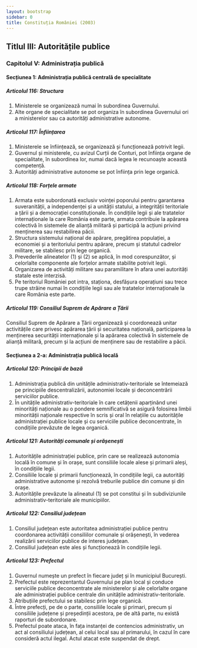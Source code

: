 ```yaml
---
layout: bootstrap
sidebar: 0
title: Constituția României (2003)
---
```


## Titlul III: Autoritățile publice

### Capitolul V: Administrația publică

#### Secțiunea 1: Administrația publică centrală de specialitate

##### **Articolul 116**: *Structura*

1. Ministerele se organizează numai în subordinea Guvernului.
1. Alte organe de specialitate se pot organiza în subordinea Guvernului ori a ministerelor sau ca autorități administrative autonome.

##### **Articolul 117**: *Înființarea*

1. Ministerele se înființează, se organizează și funcționează potrivit legii.
1. Guvernul și ministerele, cu avizul Curții de Conturi, pot înființa organe de specialitate, în subordinea lor, numai dacă legea le recunoaște această competență.
1. Autorități administrative autonome se pot înființa prin lege organică.

##### **Articolul 118**: *Forțele armate*

1. Armata este subordonată exclusiv voinței poporului pentru garantarea suveranității, a independenței și a unității statului, a integrității teritoriale a țării și a democrației constituționale. În condițiile legii și ale tratatelor internaționale la care România este parte, armata contribuie la apărarea colectivă în sistemele de alianță militară și participă la acțiuni privind menținerea sau restabilirea păcii.
1. Structura sistemului național de apărare, pregătirea populației, a economiei și a teritoriului pentru apărare, precum și statutul cadrelor militare, se stabilesc prin lege organică.
1. Prevederile alineatelor (1) și (2) se aplică, în mod corespunzător, și celorlalte componente ale forțelor armate stabilite potrivit legii.
1. Organizarea de activități militare sau paramilitare în afara unei autorități statale este interzisă.
1. Pe teritoriul României pot intra, staționa, desfășura operațiuni sau trece trupe străine numai în condițiile legii sau ale tratatelor internaționale la care România este parte.

##### **Articolul 119**: *Consiliul Suprem de Apărare a Țării*

Consiliul Suprem de Apărare a Țării organizează și coordonează unitar activitățile care privesc apărarea țării și securitatea națională, participarea la menținerea securității internaționale și la apărarea colectivă în sistemele de alianță militară, precum și la acțiuni de menținere sau de restabilire a păcii.

#### Secțiunea a 2-a: Administrația publică locală

##### **Articolul 120**: *Principii de bază*

1. Administrația publică din unitățile administrativ-teritoriale se întemeiază pe principiile descentralizării, autonomiei locale și deconcentrării serviciilor publice.
1. În unitățile administrativ-teritoriale în care cetățenii aparținând unei minorități naționale au o pondere semnificativă se asigură folosirea limbii minorității naționale respective în scris și oral în relațiile cu autoritățile administrației publice locale și cu serviciile publice deconcentrate, în condițiile prevăzute de legea organică.

##### **Articolul 121**: *Autorități comunale și orășenești*

1. Autoritățile administrației publice, prin care se realizează autonomia locală în comune și în orașe, sunt consiliile locale alese și primarii aleși, în condițiile legii.
1. Consiliile locale și primarii funcționează, în condițiile legii, ca autorități administrative autonome și rezolvă treburile publice din comune și din orașe.
1. Autoritățile prevăzute la alineatul (1) se pot constitui și în subdiviziunile administrativ-teritoriale ale municipiilor.

##### **Articolul 122**: *Consiliul județean*

1. Consiliul județean este autoritatea administrației publice pentru coordonarea activității consiliilor comunale și orășenești, în vederea realizării serviciilor publice de interes județean.
1. Consiliul județean este ales și funcționează în condițiile legii.

##### **Articolul 123**: *Prefectul*

1. Guvernul numește un prefect în fiecare județ și în municipiul București.
1. Prefectul este reprezentantul Guvernului pe plan local și conduce serviciile publice deconcentrate ale ministerelor și ale celorlalte organe ale administrației publice centrale din unitățile administrativ-teritoriale.
1. Atribuțiile prefectului se stabilesc prin lege organică.
1. Între prefecți, pe de o parte, consiliile locale și primari, precum și consiliile județene și președinții acestora, pe de altă parte, nu există raporturi de subordonare.
1. Prefectul poate ataca, în fața instanței de contencios administrativ, un act al consiliului județean, al celui local sau al primarului, în cazul în care consideră actul ilegal. Actul atacat este suspendat de drept.
